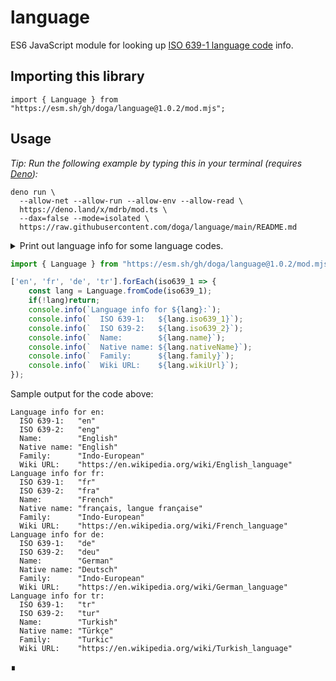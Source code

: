 # language

ES6 JavaScript module for looking up [ISO 639-1 language code](https://en.wikipedia.org/wiki/ISO_639-1) info.

## Importing this library

`import { Language } from "https://esm.sh/gh/doga/language@1.0.2/mod.mjs";`

## Usage

_Tip: Run the following example by typing this in your terminal (requires [Deno](https://deno.land)):_

```shell
deno run \
  --allow-net --allow-run --allow-env --allow-read \
  https://deno.land/x/mdrb/mod.ts \
  --dax=false --mode=isolated \
  https://raw.githubusercontent.com/doga/language/main/README.md
```

<details data-mdrb>
<summary>Print out language info for some language codes.</summary>

<pre>
description = '''
Running this example is safe, it will not read or write anything to your filesystem.
'''
</pre>
</details>

```javascript
import { Language } from "https://esm.sh/gh/doga/language@1.0.2/mod.mjs";

['en', 'fr', 'de', 'tr'].forEach(iso639_1 => {
    const lang = Language.fromCode(iso639_1);
    if(!lang)return;
    console.info(`Language info for ${lang}:`);
    console.info(`  ISO 639-1:   ${lang.iso639_1}`);
    console.info(`  ISO 639-2:   ${lang.iso639_2}`);
    console.info(`  Name:        ${lang.name}`);
    console.info(`  Native name: ${lang.nativeName}`);
    console.info(`  Family:      ${lang.family}`);
    console.info(`  Wiki URL:    ${lang.wikiUrl}`);
});
```

Sample output for the code above:

```text
Language info for en:
  ISO 639-1:   "en"
  ISO 639-2:   "eng"
  Name:        "English"
  Native name: "English"
  Family:      "Indo-European"
  Wiki URL:    "https://en.wikipedia.org/wiki/English_language"
Language info for fr:
  ISO 639-1:   "fr"
  ISO 639-2:   "fra"
  Name:        "French"
  Native name: "français, langue française"
  Family:      "Indo-European"
  Wiki URL:    "https://en.wikipedia.org/wiki/French_language"
Language info for de:
  ISO 639-1:   "de"
  ISO 639-2:   "deu"
  Name:        "German"
  Native name: "Deutsch"
  Family:      "Indo-European"
  Wiki URL:    "https://en.wikipedia.org/wiki/German_language"
Language info for tr:
  ISO 639-1:   "tr"
  ISO 639-2:   "tur"
  Name:        "Turkish"
  Native name: "Türkçe"
  Family:      "Turkic"
  Wiki URL:    "https://en.wikipedia.org/wiki/Turkish_language"
```

∎
